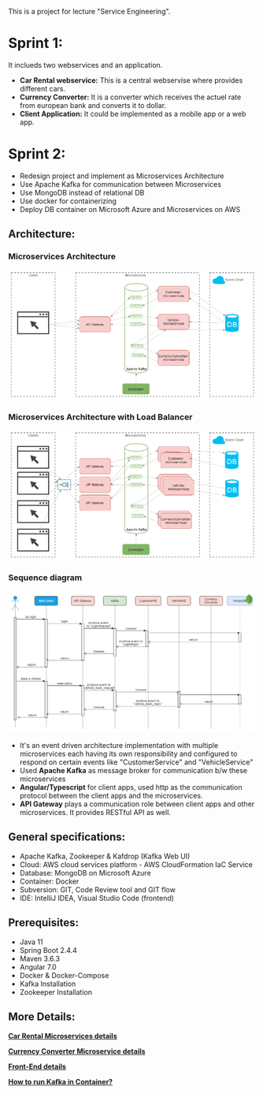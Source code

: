 This is a project for lecture "Service Engineering".

# Sprint 1:
It inclueds two webservices and an application.

- **Car Rental webservice:** This is a central webservise where provides different cars.
- **Currency Converter:** It is a converter which receives the actuel rate from european bank and converts it to dollar.
- **Client Application:** It could be implemented as a mobile app or a web app.

# Sprint 2:

- Redesign project and implement as Microservices Architecture
- Use Apache Kafka for communication between Microservices
- Use MongoDB instead of relational DB
- Use docker for containerizing
- Deploy DB container on Microsoft Azure and Microservices on AWS

## Architecture:

### Microservices Architecture
![architecture diagram](img/MicroService_Architecture.png)

### Microservices Architecture with Load Balancer
![architecture diagram](img/MicroService_Architecture%20with%20Loadbalancing.png)

### Sequence diagram
![Sequence diagram](img/Sequence%20Diagram.png)

- It's an event driven architecture implementation with multiple microservices each having its own responsibility and configured to respond on certain events like "CustomerService" and "VehicleService"
- Used **Apache Kafka** as message broker for communication b/w these microservices
- **Angular/Typescript** for client apps, used http as the communication protocol between the client apps and the microservices.
- **API Gateway** plays a communication role between client apps and other microservices. It provides RESTful API as well.

## General specifications:
- Apache Kafka, Zookeeper & Kafdrop (Kafka Web UI)
- Cloud: AWS cloud services platform - AWS CloudFormation IaC Service
- Database: MongoDB on Microsoft Azure
- Container: Docker
- Subversion: GIT, Code Review tool and GIT flow
- IDE: IntelliJ IDEA, Visual Studio Code (frontend)

## Prerequisites:
- Java 11
- Spring Boot 2.4.4
- Maven 3.6.3
- Angular 7.0
- Docker & Docker-Compose
- Kafka Installation
- Zookeeper Installation

## More Details:

**[Car Rental Microservices details](CarRental/)**

**[Currency Converter Microservice details](CurrencyConverter/)**

**[Front-End details](Client/)**

**[How to run Kafka in Container?](Kafka/)**
